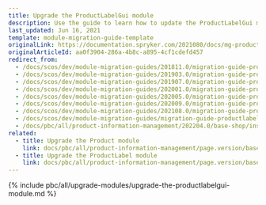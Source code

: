 ```yaml
---
title: Upgrade the ProductLabelGui module
description: Use the guide to learn how to update the ProductLabelGui module to a newer version.
last_updated: Jun 16, 2021
template: module-migration-guide-template
originalLink: https://documentation.spryker.com/2021080/docs/mg-product-label-gui
originalArticleId: aa0f3904-286a-4b8c-a895-4cf1cdefd457
redirect_from:
  - /docs/scos/dev/module-migration-guides/201811.0/migration-guide-productlabelgui.html
  - /docs/scos/dev/module-migration-guides/201903.0/migration-guide-productlabelgui.html
  - /docs/scos/dev/module-migration-guides/201907.0/migration-guide-productlabelgui.html
  - /docs/scos/dev/module-migration-guides/202001.0/migration-guide-productlabelgui.html
  - /docs/scos/dev/module-migration-guides/202005.0/migration-guide-productlabelgui.html
  - /docs/scos/dev/module-migration-guides/202009.0/migration-guide-productlabelgui.html
  - /docs/scos/dev/module-migration-guides/202108.0/migration-guide-productlabelgui.html
  - /docs/scos/dev/module-migration-guides/migration-guide-productlabelgui.html
  - /docs/pbc/all/product-information-management/202204.0/base-shop/install-and-upgrade/upgrade-modules/upgrade-the-productlabelgui-module.html
related:
  - title: Upgrade the Product module
    link: docs/pbc/all/product-information-management/page.version/base-shop/install-and-upgrade/upgrade-modules/upgrade-the-product-module.html
  - title: Upgrade the ProductLabel module
    link: docs/pbc/all/product-information-management/page.version/base-shop/install-and-upgrade/upgrade-modules/upgrade-the-productlabel-module.html
---
```


{% include pbc/all/upgrade-modules/upgrade-the-productlabelgui-module.md %} <!-- To edit, see /_includes/pbc/all/upgrade-modules/upgrade-the-productlabelgui-module.md -->
